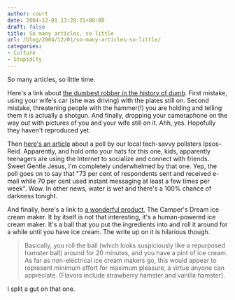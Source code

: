 ```yaml
---
author: court
date: 2004-12-01 13:28:21+00:00
draft: false
title: So many articles, so little
url: /blog/2004/12/01/so-many-articles-so-little/
categories:
- Culture
- Stupidity
---
```


So many articles, so little time.

Here's a link about [the dumbest robber in the history of dumb](http://www.theregister.co.uk/2004/11/30/mobe_fingers_blagger/).  First mistake, using your wife's car (she was driving) with the plates still on.  Second mistake, threatening people with the hammer(!) you are holding and telling them it is actually a shotgun.  And finally, dropping your cameraphone on the way out with pictures of you and your wife still on it.  Ahh, yes.  Hopefully they haven't reproduced yet.

Then [here's an article](http://www.macleans.ca/topstories/news/shownews.jsp?content=n113011A) about a poll by our local tech-savvy pollsters Ipsos-Reid.  Apparently, and hold onto your hats for this one, kids, apparently teenagers are using the Internet to socialize and connect with friends.  Sweet Gentle Jesus, I'm completely underwhelmed by that one.  Yep, the poll goes on to say that "73 per cent of respondents sent and received e-mail while 70 per cent used instant messaging at least a few times per week".  Wow.  In other news, water is wet and there's a 100% chance of darkness tonight.

And finally, here's a link to [a wonderful product](http://www.gizmodo.com/gadgets/gadgets/campers-dream-ice-cream-maker-026575.php), The Camper's Dream ice cream maker.  It by itself is not that interesting, it's a human-powered ice cream maker.  It's a ball that you put the ingredients into and roll it around for a while until you have ice cream.  The write up on it is hilarious though.


<blockquote>Basically, you roll the ball (which looks suspiciously like a repurposed hamster ball) around for 20 minutes, and you have a pint of ice cream. As far as non-electrical ice cream makers go, this would appear to represent minimum effort for maximum pleasure, a virtue anyone can appreciate. (Flavors include strawberry hamster and vanilla hamster).</blockquote>


I split a gut on that one.
